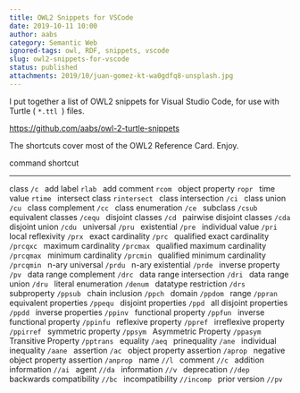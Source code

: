 ```yaml
---
title: OWL2 Snippets for VSCode
date: 2019-10-11 10:00
author: aabs
category: Semantic Web
ignored-tags: owl, RDF, snippets, vscode
slug: owl2-snippets-for-vscode
status: published
attachments: 2019/10/juan-gomez-kt-wa0gdfq8-unsplash.jpg
---
```


I put together a list of OWL2 snippets for Visual Studio Code, for use with Turtle ( `*.ttl `) files.

https://github.com/aabs/owl-2-turtle-snippets

The shortcuts cover most of the OWL2 Reference Card. Enjoy.




command                              shortcut
------------------------------------ --------------
class                                `/c `
add label                            `rlab `
add comment                          `rcom `
object property                      `ropr `
time value                           `rtime `
intersect class                      `rintersect `
class intersection                   `/ci `
class union                          `/cu `
class complement                     `/cc `
class enumeration                    `/ce `
subclass                             `/csub `
equivalent classes                   `/cequ `
disjoint classes                     `/cd `
pairwise disjoint classes            `/cda `
disjoint union                       `/cdu `
universal                            `/pru `
existential                          `/pre `
individual value                     `/pri `
local reflexivity                    `/prx `
exact cardinality                    `/prc `
qualified exact cardinality          `/prcqxc `
maximum cardinality                  `/prcmax `
qualified maximum cardinality        `/prcqmax `
minimum cardinality                  `/prcmin `
qualified minimum cardinality        `/prcqmin `
n-ary universal                      `/prdu `
n-ary existential                    `/prde `
inverse property                     `/pv `
data range complement                `/drc `
data range intersection              `/dri `
data range union                     `/dru `
literal enumeration                  `/denum `
datatype restriction                 `/drs `
subproperty                          `/ppsub `
chain inclusion                      `/ppch `
domain                               `/ppdom `
range                                `/ppran `
equivalent properties                `/ppequ `
disjoint properties                  `/ppd `
all disjoint properties              `/ppdd `
inverse properties                   `/ppinv `
functional property                  `/ppfun `
inverse functional property          `/ppinfu `
reflexive property                   `/ppref `
irreflexive property                 `/ppirref `
symmetric property                   `/ppsym `
Asymmetric Property                  `/ppasym `
Transitive Property                  `/pptrans `
equality                             `/aeq `
prinequality                         `/ane `
individual inequality                `/aane `
assertion                            `/ac `
object property assertion            `/aprop `
negative object property assertion   `/anprop `
name                                 `//l `
comment                              `//c `
addition information                 `//ai `
agent                                `//da `
information                          `//v `
deprecation                          `//dep `
backwards compatibility              `//bc `
incompatibility                      `//incomp `
prior version                        `//pv `
